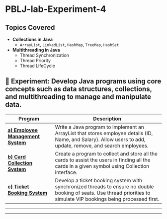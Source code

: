 # PBLJ-lab-Experiment-4

## Topics Covered
- **Collections in Java**
  - `ArrayList`, `LinkedList`, `HashMap`, `TreeMap`, `HashSet`
- **Multithreading in Java**
  - Thread Synchronization
  - Thread Priority
  - Thread LifeCycle
    

## 📌 Experiment: Develop Java programs using core concepts such as data structures, collections, and multithreading to manage and manipulate data.

| Program | Description                                 |
|---------|---------------------------------------------|
| **[a) Employee Management System](/Exp4.1.java)** | Write a Java program to implement an ArrayList that stores employee details (ID, Name, and Salary). Allow users to add, update, remove, and search employees. |
| **[b) Card Collection System](src/Experiment2_1/CardCollection.java)** | Create a program to collect and store all the cards to assist the users in finding all the cards in a given symbol using Collection interface. |
| **[c) Ticket Booking System](src/Experiment2_1/TicketBooking.java)** | Develop a ticket booking system with synchronized threads to ensure no double booking of seats. Use thread priorities to simulate VIP bookings being processed first. |

---



---
